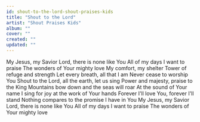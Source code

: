 ```yaml
---
id: shout-to-the-lord-shout-praises-kids
title: "Shout to the Lord"
artist: "Shout Praises Kids"
album: ""
cover: ""
created: ""
updated: ""
---
```


My Jesus, my Savior
Lord, there is none like You
All of my days
I want to praise
The wonders of Your mighty love
My comfort, my shelter
Tower of refuge and strength
Let every breath, all that I am
Never cease to worship You
Shout to the Lord, all the earth, let us sing
Power and majesty, praise to the King
Mountains bow down and the seas will roar
At the sound of Your name
I sing for joy at the work of Your hands
Forever I'll love You, forever I'll stand
Nothing compares to the promise I have in You
My Jesus, my Savior
Lord, there is none like You
All of my days
I want to praise
The wonders of Your mighty love